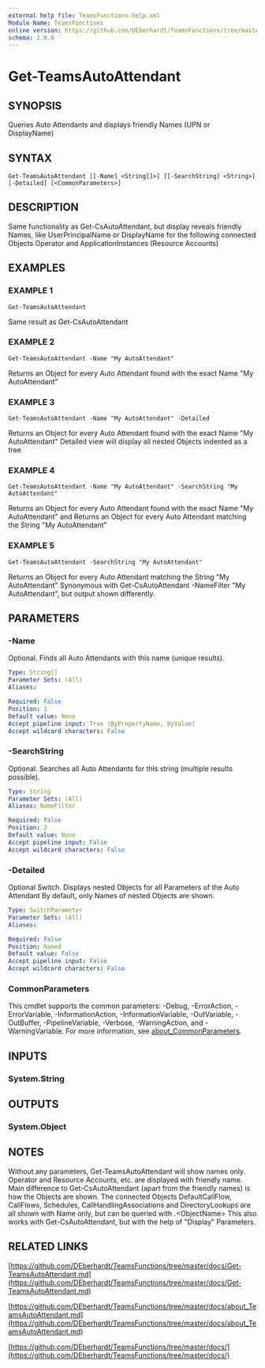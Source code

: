 ```yaml
---
external help file: TeamsFunctions-help.xml
Module Name: TeamsFunctions
online version: https://github.com/DEberhardt/TeamsFunctions/tree/master/docs/Get-TeamsAutoAttendant.md
schema: 2.0.0
---
```


# Get-TeamsAutoAttendant

## SYNOPSIS
Queries Auto Attendants and displays friendly Names (UPN or DisplayName)

## SYNTAX

```
Get-TeamsAutoAttendant [[-Name] <String[]>] [[-SearchString] <String>] [-Detailed] [<CommonParameters>]
```

## DESCRIPTION
Same functionality as Get-CsAutoAttendant, but display reveals friendly Names,
like UserPrincipalName or DisplayName for the following connected Objects
Operator and ApplicationInstances (Resource Accounts)

## EXAMPLES

### EXAMPLE 1
```
Get-TeamsAutoAttendant
```

Same result as Get-CsAutoAttendant

### EXAMPLE 2
```
Get-TeamsAutoAttendant -Name "My AutoAttendant"
```

Returns an Object for every Auto Attendant found with the exact Name "My AutoAttendant"

### EXAMPLE 3
```
Get-TeamsAutoAttendant -Name "My AutoAttendant" -Detailed
```

Returns an Object for every Auto Attendant found with the exact Name "My AutoAttendant"
Detailed view will display all nested Objects indented as a tree

### EXAMPLE 4
```
Get-TeamsAutoAttendant -Name "My AutoAttendant" -SearchString "My AutoAttendant"
```

Returns an Object for every Auto Attendant found with the exact Name "My AutoAttendant" and
Returns an Object for every Auto Attendant matching the String "My AutoAttendant"

### EXAMPLE 5
```
Get-TeamsAutoAttendant -SearchString "My AutoAttendant"
```

Returns an Object for every Auto Attendant matching the String "My AutoAttendant"
Synonymous with Get-CsAutoAttendant -NameFilter "My AutoAttendant", but output shown differently.

## PARAMETERS

### -Name
Optional.
Finds all Auto Attendants with this name (unique results).

```yaml
Type: String[]
Parameter Sets: (All)
Aliases:

Required: False
Position: 1
Default value: None
Accept pipeline input: True (ByPropertyName, ByValue)
Accept wildcard characters: False
```

### -SearchString
Optional.
Searches all Auto Attendants for this string (multiple results possible).

```yaml
Type: String
Parameter Sets: (All)
Aliases: NameFilter

Required: False
Position: 2
Default value: None
Accept pipeline input: False
Accept wildcard characters: False
```

### -Detailed
Optional Switch.
Displays nested Objects for all Parameters of the Auto Attendant
By default, only Names of nested Objects are shown.

```yaml
Type: SwitchParameter
Parameter Sets: (All)
Aliases:

Required: False
Position: Named
Default value: False
Accept pipeline input: False
Accept wildcard characters: False
```

### CommonParameters
This cmdlet supports the common parameters: -Debug, -ErrorAction, -ErrorVariable, -InformationAction, -InformationVariable, -OutVariable, -OutBuffer, -PipelineVariable, -Verbose, -WarningAction, and -WarningVariable. For more information, see [about_CommonParameters](http://go.microsoft.com/fwlink/?LinkID=113216).

## INPUTS

### System.String
## OUTPUTS

### System.Object
## NOTES
Without any parameters, Get-TeamsAutoAttendant will show names only.
Operator and Resource Accounts, etc.
are displayed with friendly name.
Main difference to Get-CsAutoAttendant (apart from the friendly names) is how the Objects are shown.
The connected Objects DefaultCallFlow, CallFlows, Schedules, CallHandlingAssociations and DirectoryLookups
are all shown with Name only, but can be queried with .\<ObjectName\>
This also works with Get-CsAutoAttendant, but with the help of "Display" Parameters.

## RELATED LINKS

[https://github.com/DEberhardt/TeamsFunctions/tree/master/docs/Get-TeamsAutoAttendant.md](https://github.com/DEberhardt/TeamsFunctions/tree/master/docs/Get-TeamsAutoAttendant.md)

[https://github.com/DEberhardt/TeamsFunctions/tree/master/docs/about_TeamsAutoAttendant.md](https://github.com/DEberhardt/TeamsFunctions/tree/master/docs/about_TeamsAutoAttendant.md)

[https://github.com/DEberhardt/TeamsFunctions/tree/master/docs/](https://github.com/DEberhardt/TeamsFunctions/tree/master/docs/)

